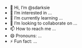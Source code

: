 - 👋 Hi, I’m @sdarksie
- 👀 I’m interested in ...
- 🌱 I’m currently learning ...
- 💞️ I’m looking to collaborate on ...
- 📫 How to reach me ...
- 😄 Pronouns: ...
- ⚡ Fun fact: ...

<!---
sdarksie/sdarksie is a ✨ special ✨ repository because its `README.md` (this file) appears on your GitHub profile.
You can click the Preview link to take a look at your changes.
--->

